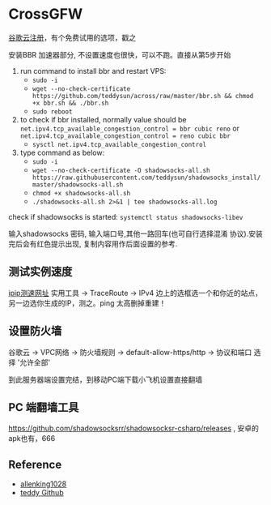 # CrossGFW

[谷歌云注册](https://cloud.google.com/?hl=zh-cn)，有个免费试用的选项，戳之

安装BBR 加速器部分, 不设置速度也很快，可以不跑。直接从第5步开始

1. run command to install bbr and restart VPS:
    + `sudo -i`
    + `wget --no-check-certificate https://github.com/teddysun/across/raw/master/bbr.sh && chmod +x bbr.sh && ./bbr.sh`
    + `sudo reboot`
1. to check if bbr installed, normally value should be `net.ipv4.tcp_available_congestion_control = bbr cubic reno` or `net.ipv4.tcp_available_congestion_control = reno cubic bbr`
    + `sysctl net.ipv4.tcp_available_congestion_control`
1. type command as below:
    + `sudo -i`
    + `wget --no-check-certificate -O shadowsocks-all.sh https://raw.githubusercontent.com/teddysun/shadowsocks_install/master/shadowsocks-all.sh`
    + `chmod +x shadowsocks-all.sh`
    + `./shadowsocks-all.sh 2>&1 | tee shadowsocks-all.log`
    
check if shadowsocks is started: `systemctl status shadowsocks-libev`

输入shadowsocks 密码, 输入端口号,其他一路回车(也可自行选择混淆 协议).安装完后会有红色提示出现, 复制内容用作后面设置的参考.

## 测试实例速度
[ipip测速网址](https://www.ipip.net/)
实用工具 -> TraceRoute -> IPv4 边上的选框选一个和你近的站点， 另一边选你生成的IP，测之。ping 太高删掉重建！

## 设置防火墙
谷歌云 -> VPC网络 -> 防火墙规则 -> default-allow-https/http -> 协议和端口 选择 '允许全部' 

到此服务器端设置完结，到移动PC端下载小飞机设置直接翻墙

## PC 端翻墙工具
https://github.com/shadowsocksrr/shadowsocksr-csharp/releases , 安卓的apk也有，666

## Reference

* [allenking1028](https://github.com/allenking1028/ss/issues/1)
* [teddy Github](https://teddysun.com/489.html)

